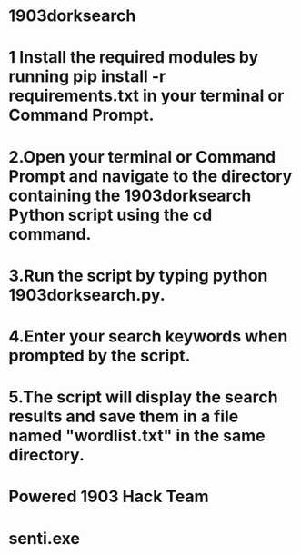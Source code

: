 # 1903dorksearch

# 1 Install the required modules by running pip install -r requirements.txt in your terminal or Command Prompt.


# 2.Open your terminal or Command Prompt and navigate to the directory containing the 1903dorksearch Python script using the cd command.


# 3.Run the script by typing python 1903dorksearch.py.


# 4.Enter your search keywords when prompted by the script.

# 5.The script will display the search results and save them in a file named "wordlist.txt" in the same directory.

# Powered 1903 Hack Team
# senti.exe
